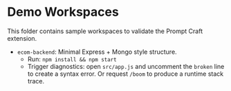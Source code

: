 # Demo Workspaces

This folder contains sample workspaces to validate the Prompt Craft extension.

- `ecom-backend`: Minimal Express + Mongo style structure.
  - Run: `npm install && npm start`
  - Trigger diagnostics: open `src/app.js` and uncomment the `broken` line to create a syntax error. Or request `/boom` to produce a runtime stack trace.